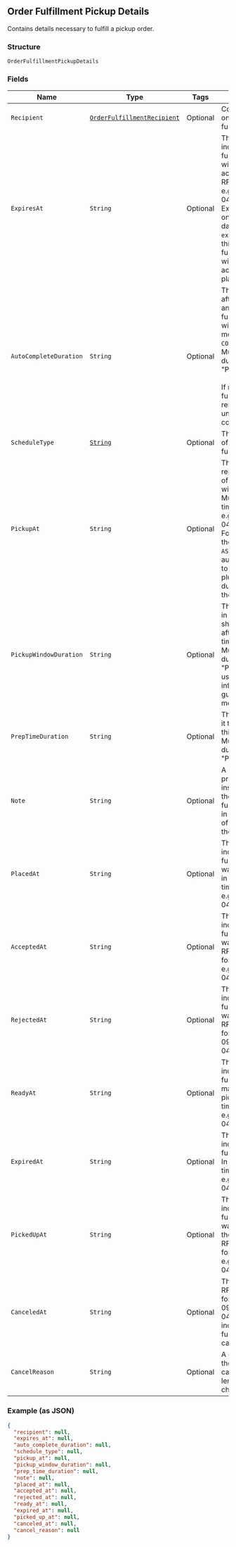 ## Order Fulfillment Pickup Details

Contains details necessary to fulfill a pickup order.

### Structure

`OrderFulfillmentPickupDetails`

### Fields

| Name | Type | Tags | Description |
|  --- | --- | --- | --- |
| `Recipient` | [`OrderFulfillmentRecipient`](/doc/models/order-fulfillment-recipient.md) | Optional | Contains information on the recipient of a fulfillment. |
| `ExpiresAt` | `String` | Optional | The [timestamp](#workingwithdates) indicating when this fulfillment<br>will expire if it is not accepted. Must be in RFC 3339 format<br>e.g., "2016-09-04T23:59:33.123Z". Expiration time can only be set up to 7<br>days in the future. If `expires_at` is not set, this pickup fulfillment<br>will be automatically accepted when placed. |
| `AutoCompleteDuration` | `String` | Optional | The duration of time after which an open and accepted pickup fulfillment<br>will automatically move to the `COMPLETED` state. Must be in RFC3339<br>duration format e.g., "P1W3D".<br><br>If not set, this pickup fulfillment will remain accepted until it is canceled or completed. |
| `ScheduleType` | [`String`](/doc/models/order-fulfillment-pickup-details-schedule-type.md) | Optional | The schedule type of the pickup fulfillment. |
| `PickupAt` | `String` | Optional | The [timestamp](#workingwithdates) that represents the start of the pickup window.<br>Must be in RFC3339 timestamp format, e.g., "2016-09-04T23:59:33.123Z".<br>For fulfillments with the schedule type `ASAP`, this is automatically set<br>to the current time plus the expected duration to prepare the fulfillment. |
| `PickupWindowDuration` | `String` | Optional | The window of time in which the order should be picked up after the `pickup_at` timestamp.<br>Must be in RFC3339 duration format, e.g., "P1W3D". Can be used as an<br>informational guideline for merchants. |
| `PrepTimeDuration` | `String` | Optional | The duration of time it takes to prepare this fulfillment.<br>Must be in RFC3339 duration format, e.g., "P1W3D". |
| `Note` | `String` | Optional | A note meant to provide additional instructions about the pickup<br>fulfillment displayed in the Square Point of Sale and set by the API. |
| `PlacedAt` | `String` | Optional | The [timestamp](#workingwithdates) indicating when the fulfillment<br>was placed. Must be in RFC3339 timestamp format, e.g., "2016-09-04T23:59:33.123Z". |
| `AcceptedAt` | `String` | Optional | The [timestamp](#workingwithdates) indicating when the fulfillment<br>was accepted. In RFC3339 timestamp format,<br>e.g., "2016-09-04T23:59:33.123Z". |
| `RejectedAt` | `String` | Optional | The [timestamp](#workingwithdates) indicating when the fulfillment<br>was rejected. In RFC3339 timestamp format, e.g., "2016-09-04T23:59:33.123Z". |
| `ReadyAt` | `String` | Optional | The [timestamp](#workingwithdates) indicating when the fulfillment is<br>marked as ready for pickup. In RFC3339 timestamp format, e.g., "2016-09-04T23:59:33.123Z". |
| `ExpiredAt` | `String` | Optional | The [timestamp](#workingwithdates) indicating when the fulfillment expired.<br>In RFC3339 timestamp format, e.g., "2016-09-04T23:59:33.123Z". |
| `PickedUpAt` | `String` | Optional | The [timestamp](#workingwithdates) indicating when the fulfillment<br>was picked up by the recipient. In RFC3339 timestamp format,<br>e.g., "2016-09-04T23:59:33.123Z". |
| `CanceledAt` | `String` | Optional | The [timestamp](#workingwithdates) in RFC3339 timestamp format, e.g., "2016-09-04T23:59:33.123Z",<br>indicating when the fulfillment was canceled. |
| `CancelReason` | `String` | Optional | A description of why the pickup was canceled. Max length: 100 characters. |

### Example (as JSON)

```json
{
  "recipient": null,
  "expires_at": null,
  "auto_complete_duration": null,
  "schedule_type": null,
  "pickup_at": null,
  "pickup_window_duration": null,
  "prep_time_duration": null,
  "note": null,
  "placed_at": null,
  "accepted_at": null,
  "rejected_at": null,
  "ready_at": null,
  "expired_at": null,
  "picked_up_at": null,
  "canceled_at": null,
  "cancel_reason": null
}
```

